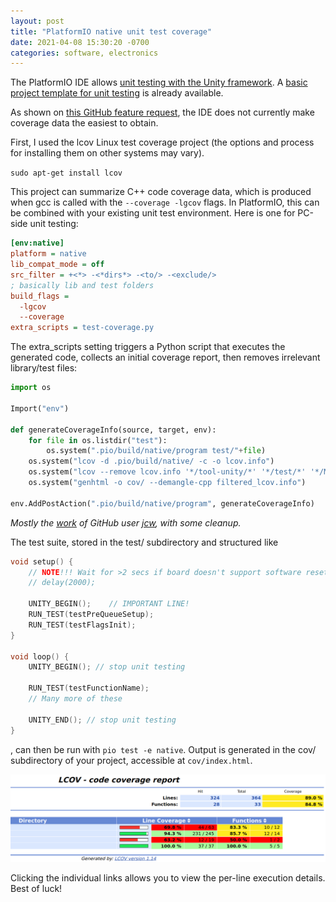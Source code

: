 ```yaml
---
layout: post
title: "PlatformIO native unit test coverage"
date: 2021-04-08 15:30:20 -0700
categories: software, electronics
---
```


The PlatformIO IDE allows [unit testing with the Unity framework](https://docs.platformio.org/en/latest/plus/unit-testing.html). A [basic project template for unit testing](https://github.com/thingforward/unit-testing-with-platformio) is already available.

As shown on [this GitHub feature request](https://github.com/platformio/platformio-core/issues/882), the IDE does not currently make coverage data the easiest to obtain.

First, I used the lcov Linux test coverage project (the options and process for installing them on other systems may vary).

`sudo apt-get install lcov`

This project can summarize C++ code coverage data, which is produced when gcc is called with the `--coverage -lgcov` flags. In PlatformIO, this can be combined with your existing unit test environment. Here is one for PC-side unit testing:

```ini
[env:native]
platform = native
lib_compat_mode = off
src_filter = +<*> -<*dirs*> -<to/> -<exclude/>
; basically lib and test folders
build_flags =
  -lgcov
  --coverage
extra_scripts = test-coverage.py
```

The extra_scripts setting triggers a Python script that executes the generated code, collects an initial coverage report, then removes irrelevant library/test files:

```python
import os

Import("env")

def generateCoverageInfo(source, target, env):
    for file in os.listdir("test"):
        os.system(".pio/build/native/program test/"+file)
    os.system("lcov -d .pio/build/native/ -c -o lcov.info")
    os.system("lcov --remove lcov.info '*/tool-unity/*' '*/test/*' '*/MockArduino/*' -o filtered_lcov.info")
    os.system("genhtml -o cov/ --demangle-cpp filtered_lcov.info")

env.AddPostAction(".pio/build/native/program", generateCoverageInfo)
```
*Mostly the [work](https://github.com/platformio/platformio-core/issues/882#issuecomment-682558855) of GitHub user [jcw](https://github.com/jcw), with some cleanup.*

The test suite, stored in the test/ subdirectory and structured like

```cpp
void setup() {
    // NOTE!!! Wait for >2 secs if board doesn't support software reset via Serial.DTR/RTS
    // delay(2000);

    UNITY_BEGIN();    // IMPORTANT LINE!
    RUN_TEST(testPreQueueSetup);
    RUN_TEST(testFlagsInit);
}

void loop() {
    UNITY_BEGIN(); // stop unit testing

    RUN_TEST(testFunctionName);
    // Many more of these

    UNITY_END(); // stop unit testing
}
```

, can then be run with `pio test -e native`. Output is generated in the cov/ subdirectory of your project, accessible at `cov/index.html`.

<img alt="Browser view of genhtml report based on lcov output for unit test" src="/assets/lcov-screenshot.png">

Clicking the individual links allows you to view the per-line execution details. Best of luck!

